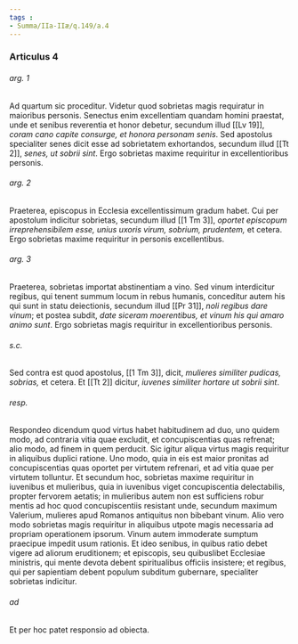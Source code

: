 ```yaml
---
tags : 
- Summa/IIa-IIæ/q.149/a.4
---
```


### Articulus 4

###### arg. 1
Ad quartum sic proceditur. Videtur quod sobrietas magis requiratur in maioribus personis. Senectus enim excellentiam quandam homini praestat, unde et senibus reverentia et honor debetur, secundum illud [[Lv 19]], *coram cano capite consurge, et honora personam senis*. Sed apostolus specialiter senes dicit esse ad sobrietatem exhortandos, secundum illud [[Tt 2]], *senes, ut sobrii sint*. Ergo sobrietas maxime requiritur in excellentioribus personis.

###### arg. 2
Praeterea, episcopus in Ecclesia excellentissimum gradum habet. Cui per apostolum indicitur sobrietas, secundum illud [[1 Tm 3]], *oportet episcopum irreprehensibilem esse, unius uxoris virum, sobrium, prudentem,* et cetera. Ergo sobrietas maxime requiritur in personis excellentibus.

###### arg. 3
Praeterea, sobrietas importat abstinentiam a vino. Sed vinum interdicitur regibus, qui tenent summum locum in rebus humanis, conceditur autem his qui sunt in statu deiectionis, secundum illud [[Pr 31]], *noli regibus dare vinum*; et postea subdit, *date siceram moerentibus, et vinum his qui amaro animo sunt*. Ergo sobrietas magis requiritur in excellentioribus personis.

###### s.c.
Sed contra est quod apostolus, [[1 Tm 3]], dicit, *mulieres similiter pudicas, sobrias,* et cetera. Et [[Tt 2]] dicitur, *iuvenes similiter hortare ut sobrii sint*.

###### resp.
Respondeo dicendum quod virtus habet habitudinem ad duo, uno quidem modo, ad contraria vitia quae excludit, et concupiscentias quas refrenat; alio modo, ad finem in quem perducit. Sic igitur aliqua virtus magis requiritur in aliquibus duplici ratione. Uno modo, quia in eis est maior pronitas ad concupiscentias quas oportet per virtutem refrenari, et ad vitia quae per virtutem tolluntur. Et secundum hoc, sobrietas maxime requiritur in iuvenibus et mulieribus, quia in iuvenibus viget concupiscentia delectabilis, propter fervorem aetatis; in mulieribus autem non est sufficiens robur mentis ad hoc quod concupiscentiis resistant unde, secundum maximum Valerium, mulieres apud Romanos antiquitus non bibebant vinum. Alio vero modo sobrietas magis requiritur in aliquibus utpote magis necessaria ad propriam operationem ipsorum. Vinum autem immoderate sumptum praecipue impedit usum rationis. Et ideo senibus, in quibus ratio debet vigere ad aliorum eruditionem; et episcopis, seu quibuslibet Ecclesiae ministris, qui mente devota debent spiritualibus officiis insistere; et regibus, qui per sapientiam debent populum subditum gubernare, specialiter sobrietas indicitur.

###### ad 
Et per hoc patet responsio ad obiecta.

